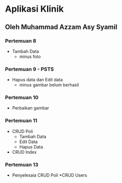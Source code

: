 # Aplikasi Klinik

## Oleh Muhammad Azzam Asy Syamil

### Pertemuan 8
* Tambah Data
    * minus foto

### Pertemuan 9 - PSTS
* Hapus data dan Edit data
    * minus gambar belum berhasil

### Pertemuan 10
* Perbaikan gambar
      
### Pertemuan 11
* CRUD Poli
    * Tambah Data
    * Edit Data
    * Hapus Data
* CRUD Index

### Pertemuan 13
* Penyelesaia CRUD Poli
    *CRUD Users
